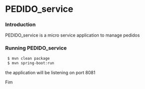 # PEDIDO_service
### Introduction 

PEDIDO_service is a micro service application to manage pedidos

### Running PEDIDO_service

```sh
 $ mvn clean package
 $ mvn spring-boot:run
```

the application will be listening on port 8081

Fim